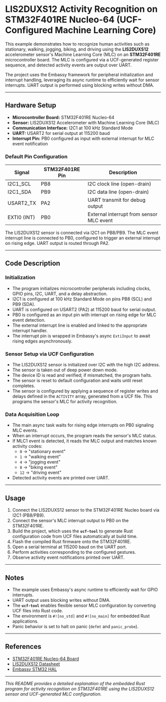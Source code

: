 # LIS2DUXS12 Activity Recognition on STM32F401RE Nucleo-64 (UCF-Configured Machine Learning Core)

This example demonstrates how to recognize human activities such as stationary, walking, jogging, biking, and driving using the **LIS2DUXS12** accelerometer sensor's Machine Learning Core (MLC) on an **STM32F401RE** microcontroller board. The MLC is configured via a UCF-generated register sequence, and detected activity events are output over UART.

The project uses the Embassy framework for peripheral initialization and interrupt handling, leveraging its async runtime to efficiently wait for sensor interrupts. UART output is performed using blocking writes without DMA.

---

## Hardware Setup

- **Microcontroller Board:** STM32F401RE Nucleo-64
- **Sensor:** LIS2DUXS12 Accelerometer with Machine Learning Core (MLC)
- **Communication Interface:** I2C1 at 100 kHz Standard Mode
- **UART:** USART2 for serial output at 115200 baud
- **Interrupt Pin:** PB0 configured as input with external interrupt for MLC event notification

### Default Pin Configuration

| Signal       | STM32F401RE Pin | Description                      |
|--------------|-----------------|---------------------------------|
| I2C1_SCL     | PB8             | I2C clock line (open-drain)     |
| I2C1_SDA     | PB9             | I2C data line (open-drain)      |
| USART2_TX    | PA2             | UART transmit for debug output  |
| EXTI0 (INT)  | PB0             | External interrupt from sensor MLC event |

The LIS2DUXS12 sensor is connected via I2C1 on PB8/PB9. The MLC event interrupt line is connected to PB0, configured to trigger an external interrupt on rising edge. UART output is routed through PA2.

---

## Code Description

### Initialization

- The program initializes microcontroller peripherals including clocks, GPIO pins, I2C, UART, and a delay abstraction.
- I2C1 is configured at 100 kHz Standard Mode on pins PB8 (SCL) and PB9 (SDA).
- UART is configured on USART2 (PA2) at 115200 baud for serial output.
- PB0 is configured as an input pin with interrupt on rising edge for MLC event detection.
- The external interrupt line is enabled and linked to the appropriate interrupt handler.
- The interrupt pin is wrapped in Embassy's async `ExtiInput` to await rising edges asynchronously.

### Sensor Setup via UCF Configuration

- The LIS2DUXS12 sensor is initialized over I2C with the high I2C address.
- The sensor is taken out of deep power down mode.
- The device ID is read and verified; if mismatched, the program halts.
- The sensor is reset to default configuration and waits until reset completes.
- The sensor is configured by applying a sequence of register writes and delays defined in the `ACTIVITY` array, generated from a UCF file. This programs the sensor's MLC for activity recognition.

### Data Acquisition Loop

- The main async task waits for rising edge interrupts on PB0 signaling MLC events.
- When an interrupt occurs, the program reads the sensor's MLC status.
- If MLC1 event is detected, it reads the MLC output and matches known activity codes:
  - `0` → "stationary event"
  - `1` → "walking event"
  - `4` → "jogging event"
  - `8` → "biking event"
  - `12` → "driving event"
- Detected activity events are printed over UART.

---

## Usage

1. Connect the LIS2DUXS12 sensor to the STM32F401RE Nucleo board via I2C1 (PB8/PB9).
2. Connect the sensor's MLC interrupt output to PB0 on the STM32F401RE.
3. Build the project, which uses the **`ucf-tool`** to generate Rust configuration code from UCF files automatically at build time.
4. Flash the compiled Rust firmware onto the STM32F401RE.
5. Open a serial terminal at 115200 baud on the UART port.
6. Perform activities corresponding to the configured gestures.
7. Observe activity event notifications printed over UART.

---

## Notes

- The example uses Embassy's async runtime to efficiently wait for GPIO interrupts.
- UART output uses blocking writes without DMA.
- The **`ucf-tool`** enables flexible sensor MLC configuration by converting UCF files into Rust code.
- The environment is `#![no_std]` and `#![no_main]` for embedded Rust applications.
- Panic behavior is set to halt on panic (`defmt` and `panic_probe`).

---

## References

- [STM32F401RE Nucleo-64 Board](https://www.st.com/en/evaluation-tools/nucleo-f401re.html)
- [LIS2DUXS12 Datasheet](https://www.st.com/resource/en/datasheet/lis2duxs12.pdf)
- [Embassy STM32 HAL](https://docs.rs/embassy-stm32)

---

*This README provides a detailed explanation of the embedded Rust program for activity recognition on STM32F401RE using the LIS2DUXS12 sensor and UCF-generated MLC configuration.*

